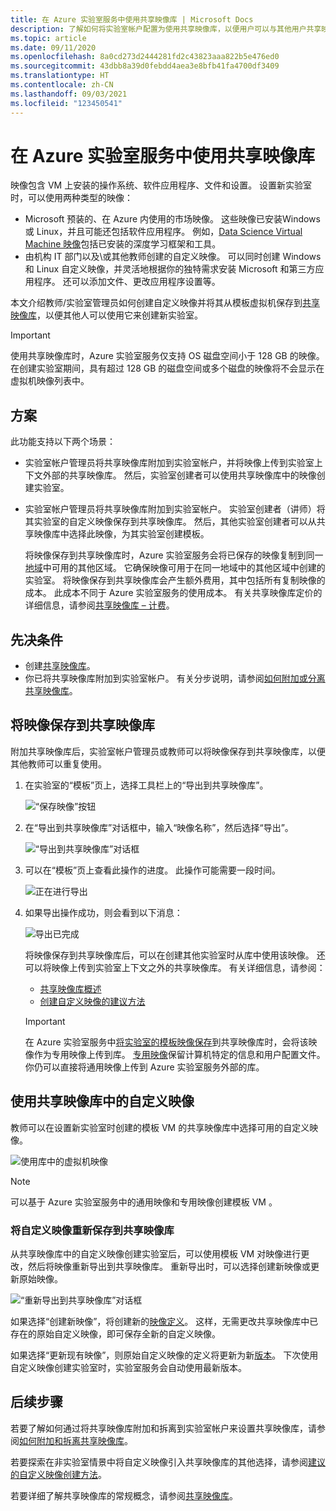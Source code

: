 ```yaml
---
title: 在 Azure 实验室服务中使用共享映像库 | Microsoft Docs
description: 了解如何将实验室帐户配置为使用共享映像库，以便用户可以与其他用户共享映像，其他用户可以使用该映像在实验室中创建模板 VM。
ms.topic: article
ms.date: 09/11/2020
ms.openlocfilehash: 8a0cd273d2444281fd2c43823aaa822b5e476ed0
ms.sourcegitcommit: 43dbb8a39d0febdd4aea3e8bfb41fa4700df3409
ms.translationtype: HT
ms.contentlocale: zh-CN
ms.lasthandoff: 09/03/2021
ms.locfileid: "123450541"
---
```

# <a name="use-a-shared-image-gallery-in-azure-lab-services"></a>在 Azure 实验室服务中使用共享映像库

映像包含 VM 上安装的操作系统、软件应用程序、文件和设置。  设置新实验室时，可以使用两种类型的映像：
-   Microsoft 预装的、在 Azure 内使用的市场映像。  这些映像已安装Windows 或 Linux，并且可能还包括软件应用程序。  例如，[Data Science Virtual Machine 映像](../machine-learning/data-science-virtual-machine/overview.md#whats-included-on-the-dsvm)包括已安装的深度学习框架和工具。
-   由机构 IT 部门以及\或其他教师创建的自定义映像。  可以同时创建 Windows 和 Linux 自定义映像，并灵活地根据你的独特需求安装 Microsoft 和第三方应用程序。  还可以添加文件、更改应用程序设置等。

本文介绍教师/实验室管理员如何创建自定义映像并将其从模板虚拟机保存到[共享映像库](../virtual-machines/shared-image-galleries.md)，以便其他人可以使用它来创建新实验室。

> [!IMPORTANT]
> 使用共享映像库时，Azure 实验室服务仅支持 OS 磁盘空间小于 128 GB 的映像。 在创建实验室期间，具有超过 128 GB 的磁盘空间或多个磁盘的映像将不会显示在虚拟机映像列表中。

## <a name="scenarios"></a>方案
此功能支持以下两个场景： 

- 实验室帐户管理员将共享映像库附加到实验室帐户，并将映像上传到实验室上下文外部的共享映像库。 然后，实验室创建者可以使用共享映像库中的映像创建实验室。 
- 实验室帐户管理员将共享映像库附加到实验室帐户。 实验室创建者（讲师）将其实验室的自定义映像保存到共享映像库。 然后，其他实验室创建者可以从共享映像库中选择此映像，为其实验室创建模板。 

    将映像保存到共享映像库时，Azure 实验室服务会将已保存的映像复制到同一[地域](https://azure.microsoft.com/global-infrastructure/geographies/)中可用的其他区域。 它确保映像可用于在同一地域中的其他区域中创建的实验室。 将映像保存到共享映像库会产生额外费用，其中包括所有复制映像的成本。 此成本不同于 Azure 实验室服务的使用成本。 有关共享映像库定价的详细信息，请参阅[共享映像库 – 计费](../virtual-machines/shared-image-galleries.md#billing)。
    
## <a name="prerequisites"></a>先决条件
- 创建[共享映像库](../virtual-machines/create-gallery.md)。
- 你已将共享映像库附加到实验室帐户。 有关分步说明，请参阅[如何附加或分离共享映像库](how-to-attach-detach-shared-image-gallery.md)。

## <a name="save-an-image-to-the-shared-image-gallery"></a>将映像保存到共享映像库
附加共享映像库后，实验室帐户管理员或教师可以将映像保存到共享映像库，以便其他教师可以重复使用。 

1. 在实验室的“模板”页上，选择工具栏上的“导出到共享映像库”。

    ![“保存映像”按钮](./media/how-to-use-shared-image-gallery/export-to-shared-image-gallery-button.png)
2. 在“导出到共享映像库”对话框中，输入“映像名称”，然后选择“导出”。 

    ![“导出到共享映像库”对话框](./media/how-to-use-shared-image-gallery/export-to-shared-image-gallery-dialog.png)

3. 可以在“模板”页上查看此操作的进度。 此操作可能需要一段时间。 

    ![正在进行导出](./media/how-to-use-shared-image-gallery/exporting-image-in-progress.png)
4. 如果导出操作成功，则会看到以下消息：

    ![导出已完成](./media/how-to-use-shared-image-gallery/exporting-image-completed.png)

    将映像保存到共享映像库后，可以在创建其他实验室时从库中使用该映像。 还可以将映像上传到实验室上下文之外的共享映像库。 有关详细信息，请参阅：


    - [共享映像库概述](../virtual-machines/shared-image-galleries.md)
    - [创建自定义映像的建议方法](approaches-for-custom-image-creation.md)


    > [!IMPORTANT]
    > 在 Azure 实验室服务中[将实验室的模板映像保存](how-to-use-shared-image-gallery.md#save-an-image-to-the-shared-image-gallery)到共享映像库时，会将该映像作为专用映像上传到库。 [专用映像](../virtual-machines/shared-image-galleries.md#generalized-and-specialized-images)保留计算机特定的信息和用户配置文件。 你仍可以直接将通用映像上传到 Azure 实验室服务外部的库。    

## <a name="use-a-custom-image-from-the-shared-image-gallery"></a>使用共享映像库中的自定义映像
教师可以在设置新实验室时创建的模板 VM 的共享映像库中选择可用的自定义映像。

![使用库中的虚拟机映像](./media/how-to-use-shared-image-gallery/use-shared-image.png)

> [!NOTE]
> 可以基于 Azure 实验室服务中的通用映像和专用映像创建模板 VM 。

### <a name="resave-a-custom-image-to-shared-image-gallery"></a>将自定义映像重新保存到共享映像库

从共享映像库中的自定义映像创建实验室后，可以使用模板 VM 对映像进行更改，然后将映像重新导出到共享映像库。  重新导出时，可以选择创建新映像或更新原始映像。 

 ![“重新导出到共享映像库”对话框](./media/how-to-use-shared-image-gallery/reexport-to-shared-image-gallery-dialog.png) 

如果选择“创建新映像”，将创建新的[映像定义](../virtual-machines/shared-image-galleries.md#image-definitions)。  这样，无需更改共享映像库中已存在的原始自定义映像，即可保存全新的自定义映像。

如果选择“更新现有映像”，则原始自定义映像的定义将更新为新[版本](../virtual-machines/shared-image-galleries.md#image-versions)。  下次使用自定义映像创建实验室时，实验室服务会自动使用最新版本。

## <a name="next-steps"></a>后续步骤
若要了解如何通过将共享映像库附加和拆离到实验室帐户来设置共享映像库，请参阅[如何附加和拆离共享映像库](how-to-attach-detach-shared-image-gallery.md)。

若要探索在非实验室情景中将自定义映像引入共享映像库的其他选择，请参阅[建议的自定义映像创建方法](approaches-for-custom-image-creation.md)。

若要详细了解共享映像库的常规概念，请参阅[共享映像库](../virtual-machines/shared-image-galleries.md)。